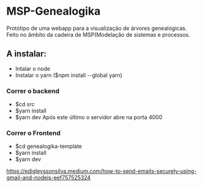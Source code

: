 # MSP-Genealogika
Protótipo de uma webapp para a visualização de árvores genealógicas. Feito no âmbito da cadeira de MSP(Modelação de sistemas e processos.
## A instalar:

- Intalar o node
- Instalar o yarn ($npm install --global yarn)

### Correr o backend

- $cd src
- $yarn install
- $yarn dev
  Após este último o servidor abre na porta 4000

### Correr o Frontend

- $cd genealogika-template
- $yarn install
- $yarn dev

https://edigleyssonsilva.medium.com/how-to-send-emails-securely-using-gmail-and-nodejs-eef757525324
